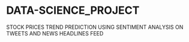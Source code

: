 # DATA-SCIENCE_PROJECT
STOCK PRICES TREND PREDICTION USING SENTIMENT ANALYSIS ON TWEETS AND NEWS HEADLINES FEED
